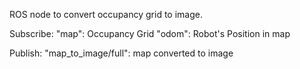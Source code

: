 ROS node to convert occupancy grid to image.

Subscribe:
"map": Occupancy Grid
"odom": Robot's Position in map

Publish:
"map_to_image/full": map converted to image